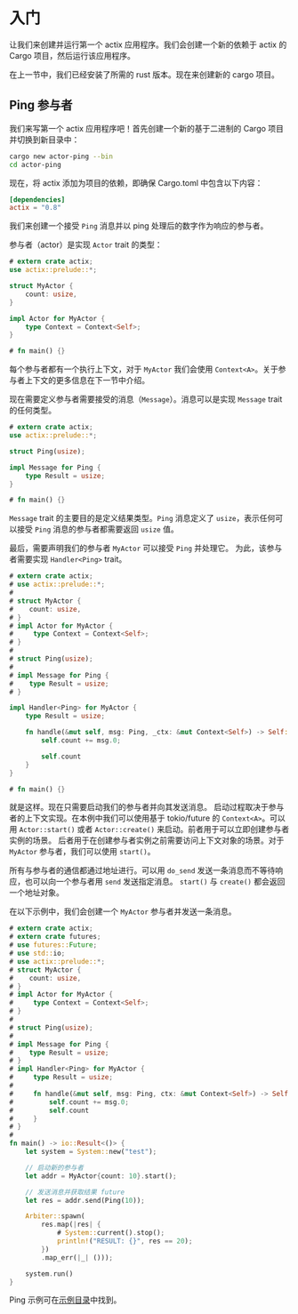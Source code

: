 # 入门

让我们来创建并运行第一个 actix 应用程序。我们会创建一个新的依赖于 actix 的 Cargo
项目，然后运行该应用程序。

在上一节中，我们已经安装了所需的 rust 版本。现在来创建新的 cargo 项目。

## Ping 参与者

我们来写第一个 actix 应用程序吧！首先创建一个新的基于二进制的
Cargo 项目并切换到新目录中：

```bash
cargo new actor-ping --bin
cd actor-ping
```

现在，将 actix 添加为项目的依赖，即确保 Cargo.toml
中包含以下内容：

```toml
[dependencies]
actix = "0.8"
```

我们来创建一个接受 `Ping` 消息并以 ping 处理后的数字作为响应的参与者。

参与者（actor）是实现 `Actor` trait 的类型：

```rust
# extern crate actix;
use actix::prelude::*;

struct MyActor {
    count: usize,
}

impl Actor for MyActor {
    type Context = Context<Self>;
}

# fn main() {}
```

每个参与者都有一个执行上下文，对于 `MyActor` 我们会使用 `Context<A>`。关于<!--
-->参与者上下文的更多信息在下一节中介绍。

现在需要定义参与者需要接受的消息（`Message`）。消息可以是实现
`Message` trait 的任何类型。

```rust
# extern crate actix;
use actix::prelude::*;

struct Ping(usize);

impl Message for Ping {
    type Result = usize;
}

# fn main() {}
```

`Message` trait 的主要目的是定义结果类型。`Ping` 消息定义了
`usize`，表示任何可以接受 `Ping` 消息的参与者都需要<!--
-->返回 `usize` 值。

最后，需要声明我们的参与者 `MyActor` 可以接受 `Ping` 并处理它。
为此，该参与者需要实现 `Handler<Ping>` trait。

```rust
# extern crate actix;
# use actix::prelude::*;
#
# struct MyActor {
#    count: usize,
# }
# impl Actor for MyActor {
#     type Context = Context<Self>;
# }
#
# struct Ping(usize);
#
# impl Message for Ping {
#    type Result = usize;
# }

impl Handler<Ping> for MyActor {
    type Result = usize;

    fn handle(&mut self, msg: Ping, _ctx: &mut Context<Self>) -> Self::Result {
        self.count += msg.0;

        self.count
    }
}

# fn main() {}
```

就是这样。现在只需要启动我们的参与者并向其发送消息。
启动过程取决于参与者的上下文实现。在本例中我们可以使用<!--
-->基于 tokio/future 的 `Context<A>`。可以用 `Actor::start()`
或者 `Actor::create()` 来启动。前者用于可以立即创建参与者实例的场景。
后者用于在创建参与者实例之前需要访问上下文对象的场景<!--
-->。对于 `MyActor` 参与者，我们可以使用 `start()`。

所有与参与者的通信都通过地址进行。可以用 `do_send` 发送一条消息<!--
-->而不等待响应，也可以向一个参与者用 `send` 发送指定消息。
`start()` 与 `create()` 都会返回一个地址对象。

在以下示例中，我们会创建一个 `MyActor` 参与者并发送一条消息。

```rust
# extern crate actix;
# extern crate futures;
# use futures::Future;
# use std::io;
# use actix::prelude::*;
# struct MyActor {
#    count: usize,
# }
# impl Actor for MyActor {
#     type Context = Context<Self>;
# }
#
# struct Ping(usize);
#
# impl Message for Ping {
#    type Result = usize;
# }
# impl Handler<Ping> for MyActor {
#     type Result = usize;
#
#     fn handle(&mut self, msg: Ping, ctx: &mut Context<Self>) -> Self::Result {
#         self.count += msg.0;
#         self.count
#     }
# }
#
fn main() -> io::Result<()> {
    let system = System::new("test");

    // 启动新的参与者
    let addr = MyActor{count: 10}.start();

    // 发送消息并获取结果 future
    let res = addr.send(Ping(10));

    Arbiter::spawn(
        res.map(|res| {
            # System::current().stop();
            println!("RESULT: {}", res == 20);
        })
        .map_err(|_| ()));

    system.run()
}
```

Ping 示例可在[示例目录](https://github.com/actix/actix/tree/master/examples/)中找到。
